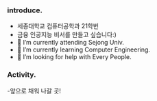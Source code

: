 ### introduce.
- 세종대학교 컴퓨터공학과 21학번
- 금융 인공지능 비서를 만들고 싶습니다:)
- 🔭 I’m currently attending Sejong Univ.
- 🌱 I’m currently learning Computer Engineering.
- 🤔 I’m looking for help with Every People.

### Activity.
-앞으로 채워 나갈 곳!


